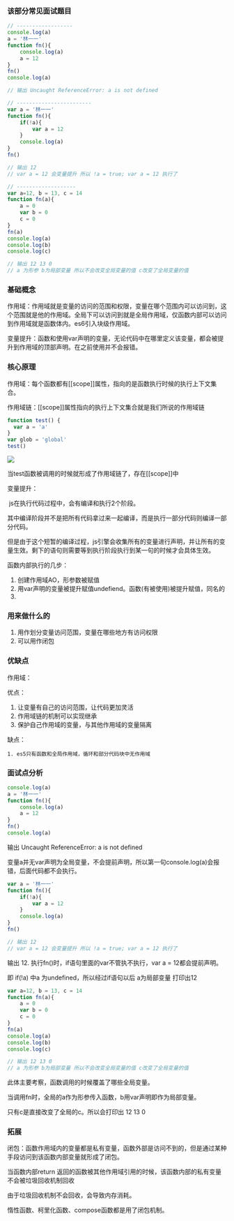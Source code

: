 ### 该部分常见面试题目

```javascript
// ------------------
console.log(a)
a = '林一一'
function fn(){
    console.log(a)
    a = 12
}
fn()
console.log(a)

// 输出 Uncaught ReferenceError: a is not defined

// ------------------------
var a = '林一一'
function fn(){
    if(!a){
        var a = 12
    }
    console.log(a)
}
fn()

// 输出 12 
// var a = 12 会变量提升 所以 !a = true; var a = 12 执行了

// -------------------
var a=12, b = 13, c = 14
function fn(a){
    a = 0
    var b = 0
    c = 0
}
fn(a)
console.log(a)
console.log(b)
console.log(c)

// 输出 12 13 0 
// a 为形参 b为局部变量 所以不会改变全局变量的值 c改变了全局变量的值

```

### 基础概念

作用域：作用域就是变量的访问的范围和权限，变量在哪个范围内可以访问到，这个范围就是他的作用域。全局下可以访问到就是全局作用域，仅函数内部可以访问到作用域就是函数体内。es6引入块级作用域。

变量提升：函数和使用var声明的变量，无论代码中在哪里定义该变量，都会被提升到作用域的顶部声明。在之前使用并不会报错。

### 核心原理

作用域：每个函数都有[[scope]]属性，指向的是函数执行时候的执行上下文集合。

作用域链：[[scope]]属性指向的执行上下文集合就是我们所说的作用域链

```javascript
function test() {
  var a = 'a'
}
var glob = 'global'
test()
```

![](https://gzmeiji.oss-cn-shenzhen.aliyuncs.com/mj-ecmiddle-sys/goodsdetail/%E4%BD%9C%E7%94%A8%E5%9F%9F%E9%93%BE.png)

当test函数被调用的时候就形成了作用域链了，存在[[scope]]中

变量提升：

​	js在执行代码过程中，会有编译和执行2个阶段。

​	其中编译阶段并不是把所有代码拿过来一起编译，而是执行一部分代码则编译一部分代码。

​	但是由于这个短暂的编译过程，js引擎会收集所有的变量进行声明，并让所有的变量生效。剩下的语句则需要等到执行阶段执行到某一句的时候才会具体生效。

函数内部执行的几步：

1. 创建作用域AO，形参数被赋值
2. 用var声明的变量被提升赋值undefiend。函数(有被使用)被提升赋值，同名的
3. 

### 用来做什么的

1. 用作划分变量访问范围，变量在哪些地方有访问权限
2. 可以用作闭包

### 优缺点

作用域：

优点：

1. 让变量有自己的访问范围，让代码更加灵活
2. 作用域链的机制可以实现继承
3. 保护自己作用域的变量，与其他作用域的变量隔离

缺点：

	1. es5只有函数和全局作用域，循环和部分代码块中无作用域			

### 面试点分析

```javascript
console.log(a)
a = '林一一'
function fn(){
    console.log(a)
    a = 12
}
fn()
console.log(a)
```

输出 Uncaught ReferenceError: a is not defined

变量a并无var声明为全局变量，不会提前声明，所以第一句console.log(a)会报错，后面代码都不会执行。

```javascript
var a = '林一一'
function fn(){
    if(!a){
        var a = 12
    }
    console.log(a)
}
fn()

// 输出 12 
// var a = 12 会变量提升 所以 !a = true; var a = 12 执行了
```

输出 12.  执行fn()时，if语句里面的var不管执不执行，var a = 12都会提前声明。

 即 if(!a) 中a 为undefined，所以经过if语句以后 a为局部变量 打印出12

```javascript
var a=12, b = 13, c = 14
function fn(a){
    a = 0
    var b = 0
    c = 0
}
fn(a)
console.log(a)
console.log(b)
console.log(c)

// 输出 12 13 0
// a 为形参 b为局部变量 所以不会改变全局变量的值 c改变了全局变量的值
```

此体主要考察，函数调用的时候覆盖了哪些全局变量。

当调用fn时，全局的a作为形参传入函数，b用var声明即作为局部变量。

只有c是直接改变了全局的c。所以会打印出 12 13 0

### 拓展

闭包：函数作用域内的变量都是私有变量，函数外部是访问不到的，但是通过某种手段访问到该函数内部变量就形成了闭包。

当函数内部return 返回的函数被其他作用域引用的时候，该函数内部的私有变量不会被垃圾回收机制回收

由于垃圾回收机制不会回收，会导致内存消耗。

惰性函数、柯里化函数、compose函数都是用了闭包机制。

